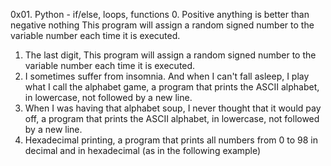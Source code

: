 0x01. Python - if/else, loops, functions
0. Positive anything is better than negative nothing
This program will assign a random signed number to the variable number each time it is executed.
1. The last digit, This program will assign a random signed number to the variable number each time it is executed.
2. I sometimes suffer from insomnia. And when I can't fall asleep, I play what I call the alphabet game, a program that prints the ASCII alphabet, in lowercase, not followed by a new line.
3. When I was having that alphabet soup, I never thought that it would pay off, a program that prints the ASCII alphabet, in lowercase, not followed by a new line.
4. Hexadecimal printing, a program that prints all numbers from 0 to 98 in decimal and in hexadecimal (as in the following example)
